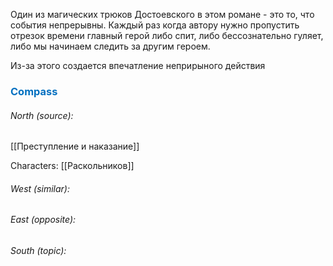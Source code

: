 Один из магических трюков Достоевского в этом романе -  это то, что события непрерывны. Каждый раз когда автору нужно пропустить отрезок времени главный герой либо спит, либо бессознательно гуляет, либо мы начинаем следить за другим героем. 

Из-за этого создается впечатление неприрыного действия




### <span style="color:#0070c0">Compass</span>
###### North (source):
[[Преступление и наказание]]

Characters:
[[Раскольников]]

###### West (similar):


###### East (opposite):


###### South (topic):


